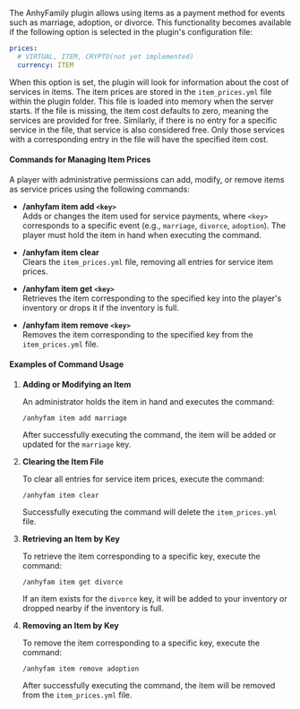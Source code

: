 The AnhyFamily plugin allows using items as a payment method for events such as marriage, adoption, or divorce. This functionality becomes available if the following option is selected in the plugin's configuration file:

```yaml
prices:
  # VIRTUAL, ITEM, CRYPTO(not yet implemented)
  currency: ITEM
```

When this option is set, the plugin will look for information about the cost of services in items. The item prices are stored in the `item_prices.yml` file within the plugin folder. This file is loaded into memory when the server starts. If the file is missing, the item cost defaults to zero, meaning the services are provided for free. Similarly, if there is no entry for a specific service in the file, that service is also considered free. Only those services with a corresponding entry in the file will have the specified item cost.

#### Commands for Managing Item Prices

A player with administrative permissions can add, modify, or remove items as service prices using the following commands:

- **/anhyfam item add `<key>`**  
  Adds or changes the item used for service payments, where `<key>` corresponds to a specific event (e.g., `marriage`, `divorce`, `adoption`). The player must hold the item in hand when executing the command.

- **/anhyfam item clear**  
  Clears the `item_prices.yml` file, removing all entries for service item prices.

- **/anhyfam item get `<key>`**  
  Retrieves the item corresponding to the specified key into the player's inventory or drops it if the inventory is full.

- **/anhyfam item remove `<key>`**  
  Removes the item corresponding to the specified key from the `item_prices.yml` file.

#### Examples of Command Usage

1. **Adding or Modifying an Item**

   An administrator holds the item in hand and executes the command:
   ```
   /anhyfam item add marriage
   ```
   After successfully executing the command, the item will be added or updated for the `marriage` key.

2. **Clearing the Item File**

   To clear all entries for service item prices, execute the command:
   ```
   /anhyfam item clear
   ```
   Successfully executing the command will delete the `item_prices.yml` file.

3. **Retrieving an Item by Key**

   To retrieve the item corresponding to a specific key, execute the command:
   ```
   /anhyfam item get divorce
   ```
   If an item exists for the `divorce` key, it will be added to your inventory or dropped nearby if the inventory is full.

4. **Removing an Item by Key**

   To remove the item corresponding to a specific key, execute the command:
   ```
   /anhyfam item remove adoption
   ```
   After successfully executing the command, the item will be removed from the `item_prices.yml` file.